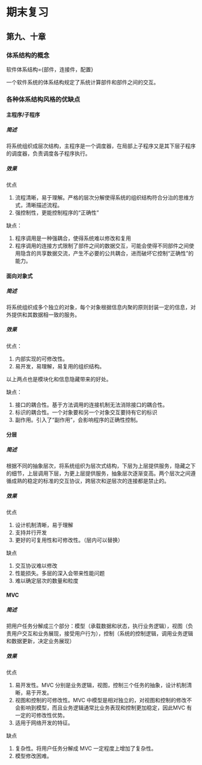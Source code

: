 # 期末复习

## 第九、十章

### 体系结构的概念

软件体系结构={部件，连接件，配置}

一个软件系统的体系结构规定了系统计算部件和部件之间的交互。

### 各种体系结构风格的优缺点

#### 主程序/子程序

##### 简述

将系统组织成层次结构，主程序是一个调度器，在局部上子程序又是其下层子程序的调度器，负责调度各子程序执行。

##### 效果

优点

1. 流程清晰，易于理解。严格的层次分解使得系统的组织结构符合分治的思维方式，清晰描述流程。
2. 强控制性，更能控制程序的“正确性”

缺点：

1. 程序调用是一种强耦合，使得系统难以修改和复用
2. 程序调用的连接方式限制了部件之间的数据交互，可能会使得不同部件之间使用隐含的共享数据交流，产生不必要的公共耦合，进而破坏它控制“正确性”的能力。

#### 面向对象式

##### 简述

将系统组织成多个独立的对象，每个对象根据信息内聚的原则封装一定的信息，对外提供和其数据相一致的服务。

##### 效果

优点：

1. 内部实现的可修改性。
2. 易开发，易理解，易复用的组织结构。

以上两点也是模块化和信息隐藏带来的好处。

缺点：

1. 接口的耦合性。基于方法调用的连接机制无法消除接口的耦合性。
2. 标识的耦合性。一个对象要和另一个对象交互要持有它的标识
3. 副作用。引入了“副作用”，会影响程序的正确性控制。

#### 分层

##### 简述

根据不同的抽象层次，将系统组织为层次式结构，下层为上层提供服务，隐藏之下的细节，上层调用下层，为更上层提供服务，抽象层次逐渐变高。两个层次之间遵循成熟的稳定的标准的交互协议，跨层次和逆层次的连接都是禁止的。

##### 效果

优点

1. 设计机制清晰，易于理解
2. 支持并行开发
3. 更好的可复用性和可修改性。（层内可以替换）

缺点

1. 交互协议难以修改
2. 性能损失。多层的深入会带来性能问题
3. 难以确定层次的数量和粒度

#### MVC

##### 简述

把用户任务分解成三个部分：模型（承载数据和状态，执行业务逻辑），视图（负责用户交互和业务展现，接受用户行为），控制（系统的控制逻辑，调用业务逻辑和数据更新，决定业务展现）

##### 效果

优点

1. 易开发性。MVC 分别是业务逻辑，视图，控制三个任务的抽象，设计机制清晰，易于开发。
2. 视图和控制的可修改性。MVC 中模型是相对独立的，对视图和控制的修改不会影响到模型，而且业务逻辑通常比业务表现和控制更加稳定，因此MVC 有一定的可修改性优势。
3. 适用于网络开发的特征。

缺点

1. 复杂性。将用户任务分解成 MVC 一定程度上增加了复杂性。
2. 模型修改困难。